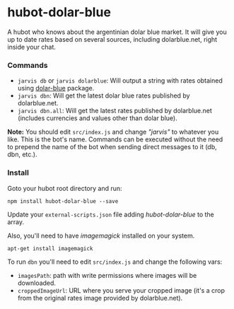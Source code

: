 hubot-dolar-blue
================

A hubot who knows about the argentinian dolar blue market.
It will give you up to date rates based on several sources, including dolarblue.net, right inside your chat.

### Commands
- `jarvis db` or `jarvis dolarblue`: Will output a string with rates obtained using [dolar-blue](https://github.com/matiu/dolar-blue) package.
- `jarvis dbn`: Will get the latest dolar blue rates published by dolarblue.net.
- `jarvis dbn.all`: Will get the latest rates published by dolarblue.net (includes currencies and values other than dolar blue).

**Note:** You should edit `src/index.js` and change _"jarvis"_ to whatever you like. This is the bot's name.
Commands can be executed without the need to prepend the name of the bot when sending direct messages to it (db, dbn, etc.).

### Install
Goto your hubot root directory and run:

`npm install hubot-dolar-blue --save`

Update your `external-scripts.json` file adding _hubot-dolar-blue_ to the array.

Also, you'll need to have _imagemagick_ installed on your system.

`apt-get install imagemagick`

To run `dbn` you'll need to edit `src/index.js` and change the following vars:
- `imagesPath`: path with write permissions where images will be downloaded.
- `croppedImageUrl`: URL where you serve your cropped image (it's a crop from the original rates image provided by dolarblue.net).
